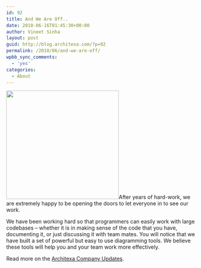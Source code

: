 ```yaml
---
id: 92
title: And We Are Off..
date: 2010-06-16T01:45:30+00:00
author: Vineet Sinha
layout: post
guid: http://blog.architexa.com/?p=92
permalink: /2010/06/and-we-are-off/
wpbb_sync_comments:
  - 'yes'
categories:
  - About
---
```

<!--S-ButtonZ 1.1.5 Start-->

<!--S-ButtonZ 1.1.5 End-->

<!--dzoneZ=none-->

[<img class="alignright size-medium wp-image-93" title="LAUNCH" src="/assets/uploads/2010/06/LAUNCH-300x289.png" alt="" width="300" height="289" srcset="/assets/uploads/2010/06/LAUNCH-300x289.png 300w, /assets/uploads/2010/06/LAUNCH.png 495w" sizes="(max-width: 300px) 100vw, 300px" />](/assets/uploads/2010/06/LAUNCH.png)After years of hard-work, we are extremely happy to be opening the doors to let everyone in to see our work.

We have been working hard so that programmers can easily work with large codebases &#8211; whether it is in making sense of the code that you have, documenting it, or just discussing it with team mates. You will notice that we have built a set of powerful but easy to use diagramming tools. We believe these tools will help you and your team work more effectively.

Read more on the [Architexa Company Updates](http://www.architexa.com/blog/and-we-are-off/).

<div style="clear:both;">
  &nbsp;
</div>